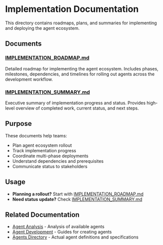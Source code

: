 # Implementation Documentation

This directory contains roadmaps, plans, and summaries for implementing and deploying the agent ecosystem.

## Documents

### [IMPLEMENTATION_ROADMAP.md](./IMPLEMENTATION_ROADMAP.md)
Detailed roadmap for implementing the agent ecosystem. Includes phases, milestones, dependencies, and timelines for rolling out agents across the development workflow.

### [IMPLEMENTATION_SUMMARY.md](./IMPLEMENTATION_SUMMARY.md)
Executive summary of implementation progress and status. Provides high-level overview of completed work, current status, and next steps.

## Purpose

These documents help teams:
- Plan agent ecosystem rollout
- Track implementation progress
- Coordinate multi-phase deployments
- Understand dependencies and prerequisites
- Communicate status to stakeholders

## Usage

- **Planning a rollout?** Start with [IMPLEMENTATION_ROADMAP.md](./IMPLEMENTATION_ROADMAP.md)
- **Need status update?** Check [IMPLEMENTATION_SUMMARY.md](./IMPLEMENTATION_SUMMARY.md)

## Related Documentation

- [Agent Analysis](../agent-analysis/) - Analysis of available agents
- [Agent Development](../agent-development/) - Guides for creating agents
- [Agents Directory](../../agents/) - Actual agent definitions and specifications

